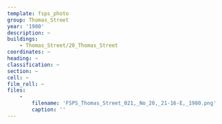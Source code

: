 ```yaml
---
template: fsps_photo
group: Thomas_Street
year: '1980'
description: ~
buildings:
    - Thomas_Street/20_Thomas_Street
coordinates: ~
heading: ~
classification: ~
section: ~
cell: ~
film_roll: ~
files:
    -
        filename: 'FSPS_Thomas_Street_021,_No_20,_21-16-E,_1980.png'
        caption: ''
---
```

